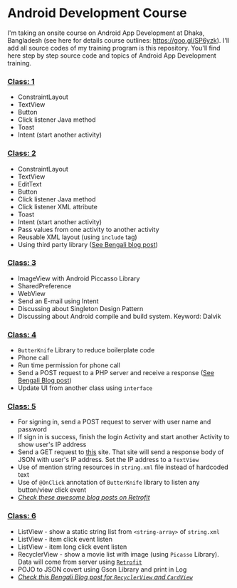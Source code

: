 # Android Development Course

I'm taking an onsite course on Android App Development at Dhaka, Bangladesh (see here for details course outlines: https://goo.gl/SP6yzk). I'll add all source codes of my training program is this repository. You'll find here step by step source code and topics of Android App Development training.

### [Class: 1](https://github.com/hasancse91/Android-Development-Course/tree/master/01-FirstClass)
 - ConstraintLayout
 - TextView
 - Button
 - Click listener Java method
 - Toast
 - Intent (start another activity)
 
### [Class: 2](https://github.com/hasancse91/Android-Development-Course/tree/master/02-SecondClass) 
 - ConstraintLayout
 - TextView
 - EditText
 - Button
 - Click listener Java method
 - Click listener XML attribute
 - Toast
 - Intent (start another activity)
 - Pass values from one activity to another activity
 - Reusable XML layout (using `include` tag)
 - Using third party library ([See Bengali blog post](https://hellohasan.com/2017/05/23/android-development-pretty-logger-library/))
 
### [Class: 3](https://github.com/hasancse91/Android-Development-Course/tree/master/03-ThirdClass)
- ImageView with Android Piccasso Library
- SharedPreference
- WebView
- Send an E-mail using Intent
- Discussing about Singleton Design Pattern
- Discussing about Android compile and build system. Keyword: Dalvik

### [Class: 4](https://github.com/hasancse91/Android-Development-Course/tree/master/04-FourthClass)
- `ButterKnife` Library to reduce boilerplate code
- Phone call
- Run time permission for phone call
- Send a POST request to a PHP server and receive a response ([See Bengali Blog post](https://hellohasan.com/2016/12/03/android-retrofit-get-post-method/))
- Update UI from another class using `interface`

### [Class: 5](https://github.com/hasancse91/Android-Development-Course/tree/master/05-FifthClass)
- For signing in, send a POST request to server with user name and password
- If sign in is success, finish the login Activity and start another Activity to show user's IP address
- Send a GET request to [this](http://ip.jsontest.com/) site. That site will send a response body of JSON with user's IP address. Set the IP address to a `TextView`
- Use of mention string resources in `string.xml` file instead of hardcoded text
- Use of `@OnClick` annotation of `ButterKnife` library to listen any button/view click event
- *[Check these awesome blog posts on Retrofit](https://futurestud.io/tutorials/tag/retrofit/)*

### [Class: 6](https://github.com/hasancse91/Android-Development-Course/tree/master/06-SixthClass)
- ListView - show a static string list from `<string-array>` of `string.xml`
- ListView - item click event listen
- ListView - item long click event listen
- RecyclerView - show a movie list with image (using `Picasso` Library). Data will come from server using [`Retrofit`](https://github.com/hasancse91/Android-Development-Course/tree/master/05-FifthClass)
- POJO to JSON covert using Gson Library and print in Log
- [*Check this Bengali Blog post for `RecyclerView` and `CardView`*](https://hellohasan.com/2017/02/20/android-cardview-recyclerview-bengali-tutorial/)

